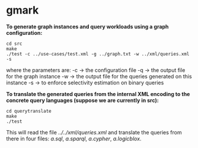 # gmark

**To generate graph instances and query workloads using a graph configuration:**

    cd src
    make
    ./test -c ../use-cases/test.xml -g ../graph.txt -w ../xml/queries.xml -s

where the parameters are:
-c -> the configuration file
-q -> the output file for the graph instance
-w -> the output file for the queries generated on this instance
-s -> to enforce selectivity estimation on binary queries


**To translate the generated queries from the internal XML encoding to the concrete query languages (suppose we are currently in src):**

    cd querytranslate
    make
    ./test

This will read the file *../../xml/queries.xml* and translate the queries from there in four files: *a.sql*, *a.sparql*, *a.cypher*, *a.logicblox*.
